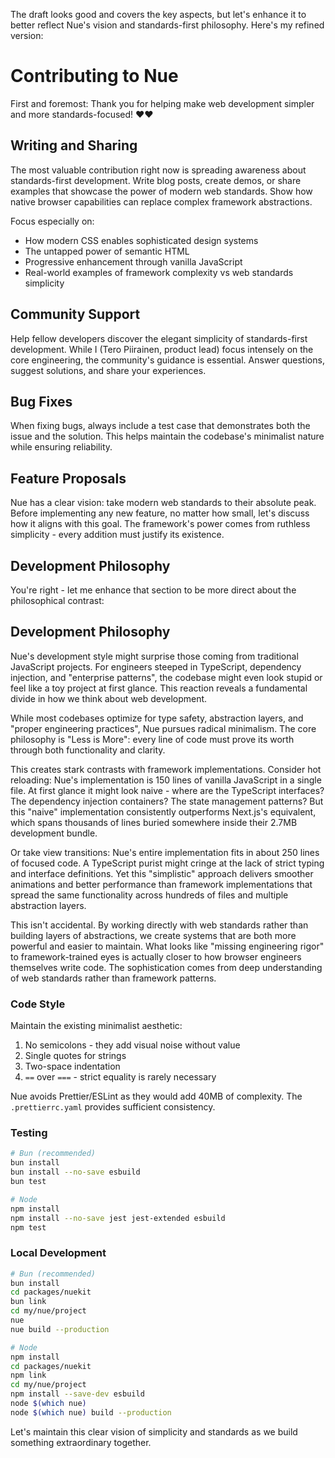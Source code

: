 The draft looks good and covers the key aspects, but let's enhance it to better reflect Nue's vision and standards-first philosophy. Here's my refined version:

# Contributing to Nue

First and foremost: Thank you for helping make web development simpler and more standards-focused! ❤️❤️

## Writing and Sharing
The most valuable contribution right now is spreading awareness about standards-first development. Write blog posts, create demos, or share examples that showcase the power of modern web standards. Show how native browser capabilities can replace complex framework abstractions.

Focus especially on:
- How modern CSS enables sophisticated design systems
- The untapped power of semantic HTML
- Progressive enhancement through vanilla JavaScript
- Real-world examples of framework complexity vs web standards simplicity

## Community Support
Help fellow developers discover the elegant simplicity of standards-first development. While I (Tero Piirainen, product lead) focus intensely on the core engineering, the community's guidance is essential. Answer questions, suggest solutions, and share your experiences.

## Bug Fixes
When fixing bugs, always include a test case that demonstrates both the issue and the solution. This helps maintain the codebase's minimalist nature while ensuring reliability.

## Feature Proposals
Nue has a clear vision: take modern web standards to their absolute peak. Before implementing any new feature, no matter how small, let's discuss how it aligns with this goal. The framework's power comes from ruthless simplicity - every addition must justify its existence.

## Development Philosophy
You're right - let me enhance that section to be more direct about the philosophical contrast:

## Development Philosophy
Nue's development style might surprise those coming from traditional JavaScript projects. For engineers steeped in TypeScript, dependency injection, and "enterprise patterns", the codebase might even look stupid or feel like a toy project at first glance. This reaction reveals a fundamental divide in how we think about web development.

While most codebases optimize for type safety, abstraction layers, and "proper engineering practices", Nue pursues radical minimalism. The core philosophy is "Less is More": every line of code must prove its worth through both functionality and clarity.

This creates stark contrasts with framework implementations. Consider hot reloading: Nue's implementation is 150 lines of vanilla JavaScript in a single file. At first glance it might look naive - where are the TypeScript interfaces? The dependency injection containers? The state management patterns? But this "naive" implementation consistently outperforms Next.js's equivalent, which spans thousands of lines buried somewhere inside their 2.7MB development bundle.

Or take view transitions: Nue's entire implementation fits in about 250 lines of focused code. A TypeScript purist might cringe at the lack of strict typing and interface definitions. Yet this "simplistic" approach delivers smoother animations and better performance than framework implementations that spread the same functionality across hundreds of files and multiple abstraction layers.

This isn't accidental. By working directly with web standards rather than building layers of abstractions, we create systems that are both more powerful and easier to maintain. What looks like "missing engineering rigor" to framework-trained eyes is actually closer to how browser engineers themselves write code. The sophistication comes from deep understanding of web standards rather than framework patterns.


### Code Style
Maintain the existing minimalist aesthetic:

1. No semicolons - they add visual noise without value
2. Single quotes for strings
3. Two-space indentation
4. `==` over `===` - strict equality is rarely necessary

Nue avoids Prettier/ESLint as they would add 40MB of complexity. The `.prettierrc.yaml` provides sufficient consistency.

### Testing
```sh
# Bun (recommended)
bun install
bun install --no-save esbuild
bun test

# Node
npm install
npm install --no-save jest jest-extended esbuild
npm test
```

### Local Development
```sh
# Bun (recommended)
bun install
cd packages/nuekit
bun link
cd my/nue/project
nue
nue build --production

# Node
npm install
cd packages/nuekit
npm link
cd my/nue/project
npm install --save-dev esbuild
node $(which nue)
node $(which nue) build --production
```

Let's maintain this clear vision of simplicity and standards as we build something extraordinary together.
